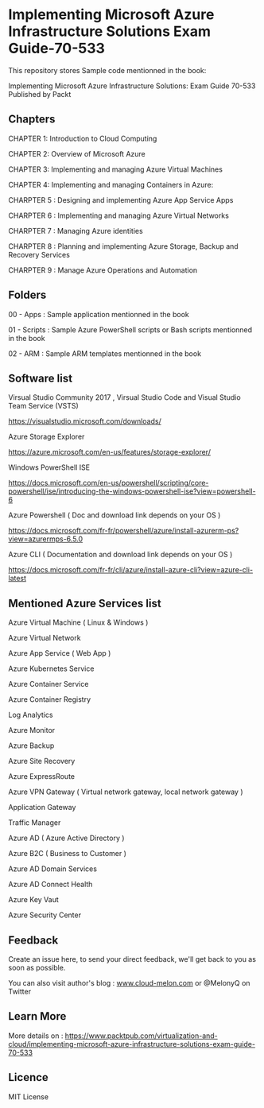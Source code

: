 # Implementing Microsoft Azure Infrastructure Solutions Exam Guide-70-533 
This repository stores Sample code mentionned in the book:

Implementing Microsoft Azure Infrastructure Solutions: Exam Guide 70-533 Published by Packt



## Chapters 

CHAPTER 1: Introduction to Cloud Computing

CHAPTER 2: Overview of Microsoft Azure

CHAPTER 3: Implementing and managing Azure Virtual Machines 

CHAPTER 4: Implementing and managing Containers in Azure: 

CHARPTER 5 : Designing and implementing Azure App Service Apps


CHARPTER 6 : Implementing and managing Azure Virtual Networks

CHARPTER 7 : Managing Azure identities 

CHARPTER 8 : Planning and implementing Azure Storage,  Backup and Recovery Services

CHARPTER 9 : Manage Azure Operations and Automation

## Folders

00 - Apps  : Sample application mentionned in the book

01 - Scripts : Sample Azure PowerShell scripts or Bash scripts mentionned in the book

02 - ARM : Sample ARM templates mentionned in the book

## Software list

Virsual Studio Community 2017 , Virsual Studio Code and Visual Studio Team Service (VSTS)

https://visualstudio.microsoft.com/downloads/


Azure Storage Explorer

https://azure.microsoft.com/en-us/features/storage-explorer/

Windows PowerShell ISE 

https://docs.microsoft.com/en-us/powershell/scripting/core-powershell/ise/introducing-the-windows-powershell-ise?view=powershell-6

Azure Powershell ( Doc and download link depends on your OS )

https://docs.microsoft.com/fr-fr/powershell/azure/install-azurerm-ps?view=azurermps-6.5.0


Azure CLI  ( Documentation and download link depends on your OS )

https://docs.microsoft.com/fr-fr/cli/azure/install-azure-cli?view=azure-cli-latest

## Mentioned Azure Services list

Azure Virtual Machine ( Linux & Windows )

Azure Virtual Network 

Azure App Service ( Web App ) 

Azure Kubernetes Service 

Azure Container Service

Azure Container Registry

Log Analytics

Azure Monitor

Azure Backup

Azure Site Recovery

Azure ExpressRoute

Azure VPN Gateway ( Virtual network gateway, local network gateway )

Application Gateway

Traffic Manager 

Azure AD ( Azure Active Directory )

Azure B2C ( Business to Customer )

Azure AD Domain Services

Azure AD Connect Health

Azure Key Vaut

Azure Security Center



## Feedback
Create an issue here, to send your direct feedback, we'll get back to you as soon as possible.

You can also visit author's blog : www.cloud-melon.com  or @MelonyQ on Twitter

## Learn More
More details on : 
https://www.packtpub.com/virtualization-and-cloud/implementing-microsoft-azure-infrastructure-solutions-exam-guide-70-533

## Licence 
MIT License
